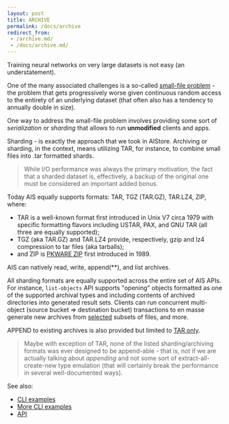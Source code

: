```yaml
---
layout: post
title: ARCHIVE
permalink: /docs/archive
redirect_from:
 - /archive.md/
 - /docs/archive.md/
---
```


Training neural networks on very large datasets is not easy (an understatement).

One of the many associated challenges is a so-called [small-file problem](https://scholar.google.com/scholar?hl=en&as_sdt=0%2C5&q=%22small+file+problem%22) - the problem that gets progressively worse given continuous random access to the entirety of an underlying dataset (that often also has a tendency to annually double in size).

One way to address the small-file problem involves providing some sort of *serialization* or *sharding* that allows to run **unmodified** clients and apps.

Sharding - is exactly the approach that we took in AIStore. Archiving or sharding, in the context, means utilizing TAR, for instance, to combine small files into .tar formatted shards.

> While I/O performance was always the primary motivation, the fact that a sharded dataset is, effectively, a backup of the original one must be considered an important added bonus.

Today AIS equally supports formats: TAR, TGZ (TAR.GZ), TAR.LZ4, ZIP, where:

* TAR is a well-known format first introduced in Unix V7 circa 1979 with specific formatting flavors including USTAR, PAX, and GNU TAR (all three are equally supported);
* TGZ (aka TAR.GZ) and TAR.LZ4 provide, respectively, gzip and lz4 compression to tar files (aka tarballs);
* and ZIP is [PKWARE ZIP](https://www.pkware.com/appnote) first introduced in 1989.

AIS can natively read, write, append(**), and list archives.

All sharding formats are equally supported across the entire set of AIS APIs. For instance, `list-objects` API supports "opening" objects formatted as one of the supported archival types and including contents of archived directories into generated result sets. Clients can run concurrent multi-object (source bucket => destination bucket) transactions to en masse generate new archives from [selected](/docs/batch.md) subsets of files, and more.

APPEND to existing archives is also provided but limited to [TAR only](https://aiatscale.org/blog/2021/08/10/tar-append).

> Maybe with exception of TAR, none of the listed sharding/archiving formats was ever designed to be append-able - that is, not if we are actually talking about *appending* and not some sort of extract-all-create-new type emulation (that will certainly break the performance in several well-documented ways).

See also:

* [CLI examples](/docs/cli/archive.md)
* [More CLI examples](/docs/cli/object.md)
* [API](/docs/http_api.md)
